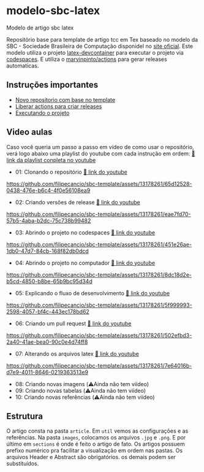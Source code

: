 # modelo-sbc-latex
Modelo de artigo sbc latex

Repositório base para template de artigo tcc em Tex baseado no modelo da SBC - Sociedade Brasileira de Computação disponidel no [site oficial](https://www.sbc.org.br/documentos-da-sbc/summary/169-templates-para-artigos-e-capitulos-de-livros/878-modelosparapublicaodeartigos). Este modelo utiliza o projeto [latex-devcontainer](https://github.com/a-nau/latex-devcontainer) para executar o projeto via [codespaces](https://github.com/features/codespaces). E utiliza o [marvinpinto/actions](https://github.com/marvinpinto/actions/tree/v1.2.1) para gerar releases automaticas.

## Instruções importantes
- [Novo repositorio com base no template](https://github.com/filipecancio/sbc-template/wiki/Criar-um-novo-template)
- [Liberar actions para criar releases](https://github.com/filipecancio/sbc-template/wiki/Liberar-actions-para-criar-releases)
- [Executando o projeto](https://github.com/filipecancio/sbc-template/wiki/Executando-o-projeto)

## Video aulas
Caso você queria um passo a passo em vídeo de como usar o repositório, verá logo abaixo uma playlist do youtube com cada instrução em ordem:  [🔗 link da playlist conpleta no youtube](https://www.youtube.com/playlist?list=PLgjaS9jgnIzkE7ub4bSdEKbsYj19ZxfwZ)
- 01: Clonando o repositório [🔗 link do youtube](https://youtu.be/9xrLT7bl3zs)

https://github.com/filipecancio/sbc-template/assets/13178261/65d12528-0438-476e-b6c4-4f0e56108ea9

- 02: Criando versões de release [🔗 link do youtube](https://youtu.be/pjIIR51WXSk)

https://github.com/filipecancio/sbc-template/assets/13178261/eae7fd70-57b5-4aba-b2dc-75c738b99482

- 03: Abrindo o projeto no codespaces [🔗 link do youtube](https://youtu.be/95DuP4wMkgI)

https://github.com/filipecancio/sbc-template/assets/13178261/451e26ae-1db0-47d7-84cb-168f82db0dcd

- 04: Abrindo o projeto no computador [🔗 link do youtube](https://youtu.be/2dwTHC7rIwc)

https://github.com/filipecancio/sbc-template/assets/13178261/8dc18d2e-b5cd-4850-b8be-65b9bc95d34d

- 05: Explicando o fluxo de desenvolvimento [🔗 link do youtube](https://youtu.be/OO61ZRpnQFo)

https://github.com/filipecancio/sbc-template/assets/13178261/5f999993-2598-4057-bf4c-443ec178bd62
  
- 06: Criando um pull request [🔗 link do youtube](https://youtu.be/auHE0sUdpMI)

https://github.com/filipecancio/sbc-template/assets/13178261/502efbd3-2a40-41ae-bea0-90c0e4d74ff8

- 07: Alterando os arquivos latex [🔗 link do youtube](https://youtu.be/W0O7h-AALXQ)


https://github.com/filipecancio/sbc-template/assets/13178261/7e64016b-d7e9-4011-8646-0219363513e9



- 08: Criando novas imagens (⚠️Ainda não tem viídeo)
- 09: Criando novas tabelas (⚠️Ainda não tem viídeo)
- 10: Criando novas referências (⚠️Ainda não tem viídeo)


## Estrutura

O artigo consta na pasta `article`. Em `util` vemos as configurações e as referências. Na pasta `images`, colocamos os arquivos `.jpg` e `.png`. E por último em `sections` é onde é feito o artigo de fato. Os artigos possuem prefixo numérico pra facilitar a visualização em ordem nas pastas. Os arquivos Header e Abstract são obrigatórios. os demais podem ser substituídos.
